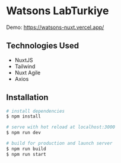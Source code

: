 # Watsons LabTurkiye
Demo: https://watsons-nuxt.vercel.app/

## Technologies Used

- NuxtJS 
- Tailwind
- Nuxt Agile
- Axios

## Installation

```bash
# install dependencies
$ npm install

# serve with hot reload at localhost:3000
$ npm run dev

# build for production and launch server
$ npm run build
$ npm run start
 
```

<br>
<br>

 